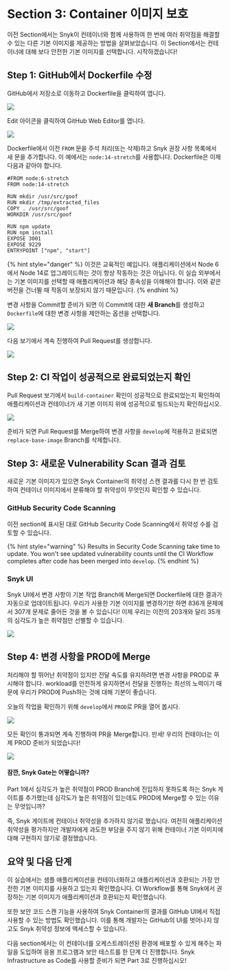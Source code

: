 # Section 3: Container 이미지 보호

이전 Section에서는 Snyk이 컨테이너와 함께 사용하여 한 번에 여러 취약점을 해결할 수 있는 다른 기본 이미지를 제공하는 방법을 살펴보았습니다. 이 Section에서는 컨테이너에 대해 보다 안전한 기본 이미지를 선택합니다. 시작하겠습니다!

## Step 1: GitHub에서 Dockerfile 수정

GitHub에서 저장소로 이동하고 Dockerfile을 클릭하여 엽니다.

![](https://partner-workshop-assets.s3.us-east-2.amazonaws.com/gh-container-opendockerfile.png)

Edit 아이콘을 클릭하여 GitHub Web Editor를 엽니다.

![](https://partner-workshop-assets.s3.us-east-2.amazonaws.com/gh-container-dockerfileedit.png)

Dockerfile에서 이전 `FROM` 문을 주석 처리(또는 삭제)하고 Snyk 권장 사항 목록에서 새 문을 추가합니다. 이 예에서는 `node:14-stretch`를 사용합니다. Dockerfile은 이제 다음과 같아야 합니다.

```
#FROM node:6-stretch
FROM node:14-stretch

RUN mkdir /usr/src/goof
RUN mkdir /tmp/extracted_files
COPY . /usr/src/goof
WORKDIR /usr/src/goof

RUN npm update
RUN npm install
EXPOSE 3001
EXPOSE 9229
ENTRYPOINT ["npm", "start"]
```

{% hint style="danger" %}
이것은 교육적인 예입니다. 애플리케이션에서 Node 6에서 Node 14로 업그레이드하는 것이 항상 작동하는 것은 아닙니다. 이 실습 외부에서는 기본 이미지를 선택할 때 애플리케이션과 해당 종속성을 이해해야 합니다. 이와 같은 버전을 건너뛸 때 작동이 보장되지 않기 때문입니다.
{% endhint %}

변경 사항을 Commit할 준비가 되면 이 Commit에 대한 **새 Branch**를 생성하고 `Dockerfile`에 대한 변경 사항을 제안하는 옵션을 선택합니다.

![](https://partner-workshop-assets.s3.us-east-2.amazonaws.com/gh-container-baseimagebranch.png)

다음 보기에서 계속 진행하여 Pull Request를 생성합니다.

![](https://partner-workshop-assets.s3.us-east-2.amazonaws.com/gh-container-baseimagepr.png)

## Step 2: CI 작업이 성공적으로 완료되었는지 확인

Pull Request 보기에서 `build-container` 확인이 성공적으로 완료되었는지 확인하여 애플리케이션과 컨테이너가 새 기본 이미지 위에 성공적으로 빌드되는지 확인하십시오.

![](https://partner-workshop-assets.s3.us-east-2.amazonaws.com/gh-container-baseimageprchecks.png)

준비가 되면 Pull Request를 Merge하여 변경 사항을 `develop`에 적용하고 완료되면 `replace-base-image` Branch를 삭제합니다.

## Step 3: 새로운 Vulnerability Scan 결과 검토

새로운 기본 이미지가 있으면 Snyk Container의 취약성 스캔 결과를 다시 한 번 검토하여 컨테이너 이미지에서 분류해야 할 취약성이 무엇인지 확인할 수 있습니다.

### GitHub Security Code Scanning

이전 section에 표시된 대로 GitHub Security Code Scanning에서 취약성 수를 검토할 수 있습니다.

{% hint style="warning" %}
Results in Security Code Scanning take time to update. You won't see updated vulnerability counts until the CI Workflow completes after code has been merged into `develop`.
{% endhint %}

### Snyk UI

Snyk UI에서 변경 사항이 기본 작업 Branch에 Merge되면 Dockerfile에 대한 결과가 자동으로 업데이트됩니다. 우리가 사용한 기본 이미지를 변경하기만 하면 836개 문제에서 307개 문제로 줄어든 것을 볼 수 있습니다! 이제 우리는 이전의 203개와 달리 35개의 심각도가 높은 취약점만 선별할 수 있습니다.

![](https://partner-workshop-assets.s3.us-east-2.amazonaws.com/snyk-container-newbasevulns%20\(1\).png)

## Step 4: 변경 사항을 PROD에 Merge

처리해야 할 뛰어난 취약점이 있지만 전달 속도를 유지하려면 변경 사항을 PROD로 푸시해야 합니다. workload를 안전하게 유지하면서 전달을 진행하는 최선의 노력이기 때문에 우리가 PROD에 Push하는 것에 대해 기분이 좋습니다.

오늘의 작업을 확인하기 위해 `develop`에서 `PROD`로 PR을 열어 봅시다.

![](https://partner-workshop-assets.s3.us-east-2.amazonaws.com/gh-container-prprod.png)

모든 확인이 통과되면 계속 진행하여 PR을 Merge합니다. 만세! 우리의 컨테이너는 이제 PROD 준비가 되었습니다!

![](https://partner-workshop-assets.s3.us-east-2.amazonaws.com/gh-container-prodchecks.png)

#### 잠깐, Snyk Gate는 어떻습니까?

Part 1에서 심각도가 높은 취약점이 PROD Branch에 진입하지 못하도록 하는 Snyk 게이트를 추가했는데 심각도가 높은 취약점이 있는데도 PROD에 Merge할 수 있는 이유는 무엇입니까?

즉, Snyk 게이트에 컨테이너 취약성을 추가하지 않기로 했습니다. 여전히 애플리케이션 취약성을 평가하지만 개발자에게 과도한 부담을 주지 않기 위해 컨테이너 기본 이미지에 대해 구현하지 않기로 결정했습니다.

## 요약 및 다음 단계

이 실습에서는 샘플 애플리케이션을 컨테이너화하고 애플리케이션과 호환되는 가장 안전한 기본 이미지를 사용하고 있는지 확인했습니다. CI Workflow를 통해 Snyk에서 권장하는 기본 이미지가 애플리케이션과 호환되는지 확인했습니다.

또한 보안 코드 스캔 기능을 사용하여 Snyk Container의 결과를 GitHub UI에서 직접 사용할 수 있는 방법도 확인했습니다. 이를 통해 개발자는 GitHub의 UI를 벗어나지 않고도 Snyk 취약성 정보에 액세스할 수 있습니다.

다음 section에서는 이 컨테이너를 오케스트레이션된 환경에 배포할 수 있게 해주는 파일을 도입하여 응용 프로그램과 보안 테스트를 한 단계 더 진행합니다. Snyk Infrastructure as Code를 사용할 준비가 되면 Part 3로 진행하십시오!
